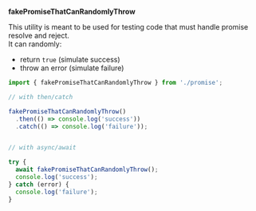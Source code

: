 **fakePromiseThatCanRandomlyThrow**

This utility is meant to be used for testing code that must handle promise resolve and reject.  
It can randomly:
- return `true` (simulate success)
- throw an error (simulate failure)

```ts
import { fakePromiseThatCanRandomlyThrow } from './promise';

// with then/catch

fakePromiseThatCanRandomlyThrow()
  .then(() => console.log('success'))
  .catch(() => console.log('failure'));


// with async/await

try {
  await fakePromiseThatCanRandomlyThrow();
  console.log('success');
} catch (error) {
  console.log('failure');
}
```